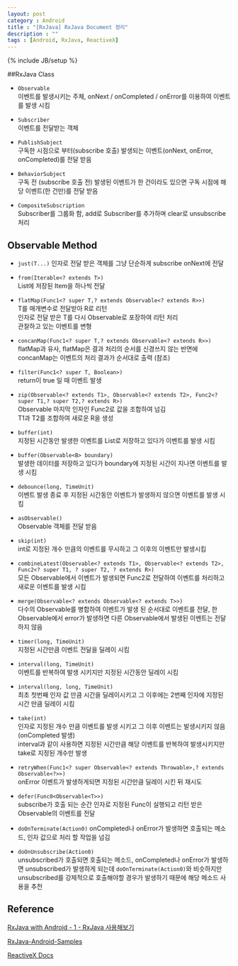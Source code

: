 ```yaml
---
layout: post
category : Android
title : "[RxJava] RxJava Document 정리"
description : ""
tags : [Android, RxJava, ReactiveX]
---
```


{% include JB/setup %}

##RxJava Class

- `Observable`  
이벤트를 발생시키는 주체, onNext / onCompleted / onError를 이용하여 이벤트를 발생 시킴

- `Subscriber`  
이벤트를 전달받는 객체

- `PublishSubject`  
구독한 시점으로 부터(subscribe 호출) 발생되는 이벤트(onNext, onError, onCompleted)를 전달 받음

- `BehaviorSubject`  
구독 전 (subscribe 호출 전) 발생된 이벤트가 한 건이라도 있으면 구독 시점에 해당 이벤트(한 건만)를 전달 받음

- `CompositeSubscription`  
Subscriber를 그룹화 함, add로 Subscriber를 추가하며 clear로 unsubscribe 처리

## Observable Method

- `just(T...)`
인자로 전달 받은 객체를 그냥 단순하게 subscribe onNext에 전달

- `from(Iterable<? extends T>)`  
List에 저장된 Item을 하나씩 전달

- `flatMap(Func1<? super T,? extends Observable<? extends R>>)`  
T를 매개변수로 전달받아 R로 리턴  
인자로 전달 받은 T를 다시 Observable로 포장하여 리턴 처리  
관찰하고 있는 이벤트를 변형  

- `concanMap(Func1<? super T,? extends Observable<? extends R>>)`
flatMap과 유사, flatMap은 결과 처리의 순서를 신경쓰지 않는 반면에 concanMap는 이벤트의 처리 결과가 순서대로 출력 (참조)

- `filter(Func1<? super T, Boolean>)`  
return이 true 일 때 이벤트 발생

- `zip(Observable<? extends T1>, Observable<? extends T2>, Func2<? super T1,? super T2,? extends R>)`  
Observable 마지막 인자인 Func2로 값을 조합하여 넘김  
T1과 T2를 조합하여 새로운 R을 생성  

- `buffer(int)`  
지정된 시간동안 발생한 이벤트를 List로 저장하고 있다가 이벤트를 발생 시킴

- `buffer(Observable<B> boundary)`  
발생한 데이터를 저장하고 있다가 boundary에 지정된 시간이 지나면 이벤트를 발생 시킴

- `debounce(long, TimeUnit)`  
이벤트 발생 종료 후 지정된 시간동안 이벤트가 발생하지 않으면 이벤트를 발생 시킴

- `asObservable()`  
Observable 객체를 전달 받음

- `skip(int)`  
int로 지정된 개수 만큼의 이벤트를 무시하고 그 이후의 이벤트만 발생시킴

- `combineLatest(Observable<? extends T1>, Observable<? extends T2>, Func2<? super T1, ? super T2, ? extends R>)`  
모든 Observable에서 이벤트가 발생되면 Func2로 전달하여 이벤트를 처리하고 새로운 이벤트를 발생 시킴

- `merge(Observable<? extends Observable<? extends T>>)`  
다수의 Observable를 병합하여 이벤트가 발생 된 순서대로 이벤트를 전달, 한 Observable에서 error가 발생하면 다른 Observable에서 발생된 이벤트는 전달하지 않음

- `timer(long, TimeUnit)`  
지정된 시간만큼 이벤트 전달을 딜레이 시킴

- `interval(long, TimeUnit)`  
이벤트를 반복하여 발생 시키지만 지정된 시간동안 딜레이 시킴

- `interval(long, long, TimeUnit)`  
최초 첫번째 인자 값 만큼 시간을 딜레이시키고 그 이후에는 2번째 인자에 지정된 시간 만큼 딜레이 시킴

- `take(int)`  
인자로 지정된 개수 만큼 이벤트를 발생 시키고 그 이후 이벤트는 발생시키지 않음(onCompleted 발생)  
interval과 같이 사용하면 지정된 시간만큼 해당 이벤트를 반복하여 발생시키지만 take로 지정된 개수만 발생

- `retryWhen(Func1<? super Observable<? extends Throwable>,? extends Observable<?>>)`  
onError 이벤트가 발생하게되면 지정된 시간만큼 딜레이 시킨 뒤 재시도

- `defer(Func0<Observable<T>>)`  
subscribe가 호출 되는 순간 인자로 지정된 Func이 실행되고 리턴 받은 Observable의 이벤트를 전달

- `doOnTerminate(Action0)` 
onCompleted나 onError가 발생하면 호출되는 메소드, 인자 값으로 처리 할 작업을 넘김

- `doOnUnsubscribe(Action0)`  
unsubscribed가 호출되면 호출되는 메소드, onCompleted나 onError가 발생하면 unsubscribed가 발생하게 되는데 `doOnTerminate(Action0)`와 비슷하지만 unsubscribed를 강제적으로 호출해야할 경우가 발생하기 때문에 해당 메소드 사용을 추천

## Reference

[RxJava with Android - 1 - RxJava 사용해보기](http://gaemi.github.io/android/2015/05/20/RxJava%20with%20Android%20-%201%20-%20RxJava%20%EC%82%AC%EC%9A%A9%ED%95%B4%EB%B3%B4%EA%B8%B0.html)

[RxJava-Android-Samples](https://github.com/kaushikgopal/RxJava-Android-Samples)

[ReactiveX Docs](http://reactivex.io/documentation/observable.html)
